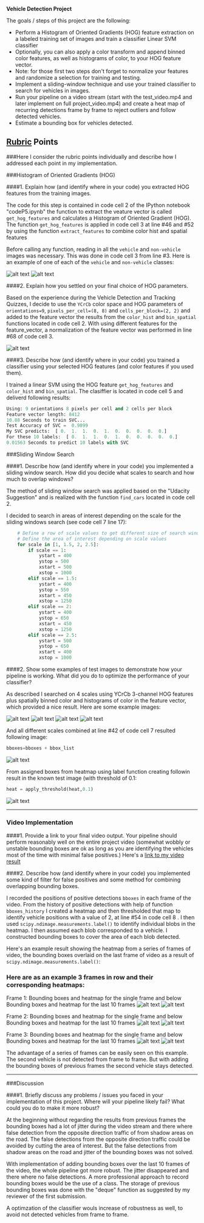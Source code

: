 
**Vehicle Detection Project**

The goals / steps of this project are the following:

* Perform a Histogram of Oriented Gradients (HOG) feature extraction on a labeled training set of images and train a classifier Linear SVM classifier
* Optionally, you can also apply a color transform and append binned color features, as well as histograms of color, to your HOG feature vector. 
* Note: for those first two steps don't forget to normalize your features and randomize a selection for training and testing.
* Implement a sliding-window technique and use your trained classifier to search for vehicles in images.
* Run your pipeline on a video stream (start with the test_video.mp4 and later implement on full project_video.mp4) and create a heat map of recurring detections frame by frame to reject outliers and follow detected vehicles.
* Estimate a bounding box for vehicles detected.

[//]: # (Image References)
[image1]: ./examples/vehicle.png
[image2]: ./examples/non_vehicle.png
[image3]: ./examples/extract_features.png
[image4]: ./examples/pipeline1.png
[image5]: ./examples/pipeline2.png
[image6]: ./examples/pipeline3.png
[image7]: ./examples/pipeline4.png
[image8]: ./examples/pipeline5.png
[image9]: ./examples/pipeline_video1.png
[image10]: ./examples/pipeline_video1_1.png
[image11]: ./examples/pipeline_video2.png
[image12]: ./examples/pipeline_video2_1.png
[image13]: ./examples/pipeline_video3.png
[image14]: ./examples/pipeline_video3_1.png
[video1]: ./project_video.mp4

## [Rubric](https://review.udacity.com/#!/rubrics/513/view) Points
###Here I consider the rubric points individually and describe how I addressed each point in my implementation.  


###Histogram of Oriented Gradients (HOG)

####1. Explain how (and identify where in your code) you extracted HOG features from the training images.

The code for this step is contained in code cell 2 of the IPython notebook "codeP5.ipynb" the function to extract the veature vector is called `get_hog_features` and calculates a Histogram of Oriented Gradient (HOG). The function `get_hog_features` is applied in code cell 3 at line #46 and #52 by using the function `extract_features` to combine color hist and spatial features

Before calling any function, reading in all the `vehicle` and `non-vehicle` images was necessary. This was done in code cell 3 from line #3.
Here is an example of one of each of the `vehicle` and `non-vehicle` classes:

![alt text][image1] ![alt text][image2]


####2. Explain how you settled on your final choice of HOG parameters.

Based on the experience during the Vehicle Detection and Tracking Quizzes, I decide to use the `YCrCb` color space and HOG parameters of `orientations=9`, `pixels_per_cell=(8, 8)` and `cells_per_block=(2, 2)` and added to the feature vector the results from the `color_hist` and `bin_spatial` functions located in code cell 2.
With using different features for the feature_vector, a normalization of the feature vector was performed in line #68 of code cell 3.

![alt text][image3]



####3. Describe how (and identify where in your code) you trained a classifier using your selected HOG features (and color features if you used them).

I trained a linear SVM using the HOG feature `get_hog_features` and `color_hist` and `bin_spatial`. The clasiffier is located in code cell 5 and deliverd following results:

```python
Using: 9 orientations 8 pixels per cell and 2 cells per block
Feature vector length: 8412
10.88 Seconds to train SVC...
Test Accuracy of SVC =  0.9899
My SVC predicts:  [ 0.  1.  1.  0.  1.  0.  0.  0.  0.  0.]
For these 10 labels:  [ 0.  1.  1.  0.  1.  0.  0.  0.  0.  0.]
0.01563 Seconds to predict 10 labels with SVC
```

###Sliding Window Search

####1. Describe how (and identify where in your code) you implemented a sliding window search.  How did you decide what scales to search and how much to overlap windows?

The method of sliding window search was applied based on the "Udacity Suggestion" and is realized with the function `find_cars` located in code cell 2.

I decided to search in areas of interest depending on the scale for the sliding windows search (see code cell 7 line 17):

```python
    # Define a row of scale values to get different size of search windows
    # Define the area of interest depending on scale values
    for scale in [1, 1.5, 2, 2.5]:     
        if scale == 1:
            ystart = 400
            ystop = 500
            xstart = 500
            xstop = 1000
        elif scale == 1.5:
            ystart = 400
            ystop = 550
            xstart = 450
            xstop = 1250
        elif scale == 2:
            ystart = 400
            ystop = 650
            xstart = 450
            xstop = 1250
        elif scale == 2.5:
            ystart = 500
            ystop = 650
            xstart = 400
            xstop = 1000
```

####2. Show some examples of test images to demonstrate how your pipeline is working.  What did you do to optimize the performance of your classifier?

As described I searched on 4 scales using YCrCb 3-channel HOG features plus spatially binned color and histograms of color in the feature vector, which provided a nice result.  Here are some example images:

![alt text][image4] ![alt text][image5] ![alt text][image6] ![alt text][image6] 

And all different scales combined  at line #42 of code cell 7 resulted following image:
```python 
bboxes=bboxes + bbox_list
``` 

![alt text][image7]

From assigned boxes from heatmap using label function creating followin result in the known test image (with threshold of 0.1:
```python
heat = apply_threshold(heat,0.1)
```
![alt text][image8]

---

### Video Implementation

####1. Provide a link to your final video output.  Your pipeline should perform reasonably well on the entire project video (somewhat wobbly or unstable bounding boxes are ok as long as you are identifying the vehicles most of the time with minimal false positives.)
Here's a [link to my video result](./output_video.mp4)

####2. Describe how (and identify where in your code) you implemented some kind of filter for false positives and some method for combining overlapping bounding boxes.

I recorded the positions of positive detections `bboxes` in each frame of the video.  From the history of positive detections with help of function `bboxes_history` I created a heatmap and then thresholded that map to identify vehicle positions with a value of 2, at line #54 in code cell 8 .  I then used `scipy.ndimage.measurements.label()` to identify individual blobs in the heatmap.  I then assumed each blob corresponded to a vehicle.  I constructed bounding boxes to cover the area of each blob detected.  

Here's an example result showing the heatmap from a series of frames of video, the bounding boxes overlaid on the last frame of video as a result of `scipy.ndimage.measurements.label()`:

### Here are as an example 3 frames in row and their corresponding heatmaps:

Frame 1: Bounding boxes and heatmap for the single frame and below Bounding boxes and heatmap for the last 10 frames
![alt text][image9]
![alt text][image10]

Frame 2: Bounding boxes and heatmap for the single frame and below Bounding boxes and heatmap for the last 10 frames
![alt text][image11]
![alt text][image12]

Frame 3: Bounding boxes and heatmap for the single frame and below Bounding boxes and heatmap for the last 10 frames
![alt text][image13]
![alt text][image14]


The advantage of a series of frames can be easily seen on this example. The second vehicle is not detected from frame to frame. But with adding the bounding boxes of previous frames the second vehicle stays detected.


---

###Discussion

####1. Briefly discuss any problems / issues you faced in your implementation of this project.  Where will your pipeline likely fail?  What could you do to make it more robust?

At the beginning without regarding the results from previous frames the bounding boxes had a lot of jitter during the video stream and there where false detection from the opposite direction traffic of from shadow areas on the road. The false detections from the opposite direction traffic could be avoided by cutting the area of interest. But the false detections from shadow areas on the road and  jitter of the bounding boxes was not solved.

With implementation of adding bounding boxes over the last 10 frames of the video, the whole pipeline got more robust. The jitter disappeared and there where no false detections. A more professional approach to record bounding boxes would be the use of a class. The storage of previous bounding boxes was done with the "deque" function as suggested by my reviewer of the first submission.

A optimzation of the classifier wouls increase of robustness as well, to avoid not detected vehicles from frame to frame.
  


